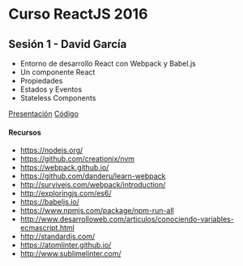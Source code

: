 # Curso ReactJS 2016

## Sesión 1 - David García
- Entorno de desarrollo React con Webpack y Babel.js
- Un componente React
- Propiedades
- Estados y Eventos
- Stateless Components

[Presentación](https://aprendiendofrontend.github.io/react-starter-kit/#/)
[Código](https://github.com/AprendiendoFrontend/entorno-webpack)

#### Recursos
- https://nodejs.org/
- https://github.com/creationix/nvm
- https://webpack.github.io/
- https://github.com/danderu/learn-webpack
- http://survivejs.com/webpack/introduction/
- http://exploringjs.com/es6/
- https://babeljs.io/
- https://www.npmjs.com/package/npm-run-all
- http://www.desarrolloweb.com/articulos/conociendo-variables-ecmascript.html
- http://standardjs.com/
- https://atomlinter.github.io/
- http://www.sublimelinter.com/
